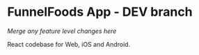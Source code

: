 # FunnelFoods App - DEV branch
*Merge any feature level changes here*

React codebase for Web, iOS and Android.


